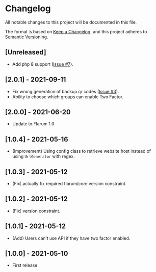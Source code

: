 # Changelog

All notable changes to this project will be documented in this file.

The format is based on [Keep a Changelog](https://keepachangelog.com/en/1.0.0/),
and this project adheres to [Semantic Versioning](https://semver.org/spec/v2.0.0.html).

## [Unreleased]

- Add php 8 support ([Issue #7](https://github.com/Nearata/flarum-ext-twofactor/issues/7)).

## [2.0.1] - 2021-09-11

- Fix wrong generation of backup qr codes ([Issue #3](https://github.com/Nearata/flarum-ext-twofactor/issues/3)).
- Ability to choose which groups can enable Two Factor.

## [2.0.0] - 2021-06-20

- Update to Flarum 1.0

## [1.0.4] - 2021-05-16

- (Improvement) Using config class to retrieve website host instead of using `UrlGenerator` with regex.

## [1.0.3] - 2021-05-12

- (Fix) actually fix required flarum/core version constraint.

## [1.0.2] - 2021-05-12

- (Fix) version constraint.

## [1.0.1] - 2021-05-12

- (Add) Users can't use API if they have two factor enabled.

## [1.0.0] - 2021-05-10

- First release
